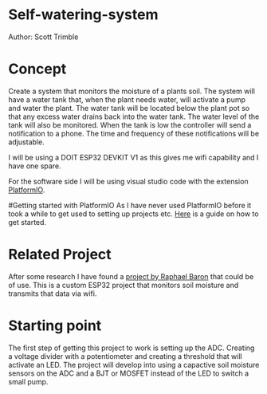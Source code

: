 # Self-watering-system
Author: Scott Trimble

# Concept
Create a system that monitors the moisture of a plants soil. The system will have a water tank that, when the plant needs water, will activate a pump and water the plant.
The water tank will be located below the plant pot so that any excess water drains back into the water tank.
The water level of the tank will also be monitored. When the tank is low the controller will send a notification to a phone. The time and frequency of these notifications will be adjustable.

I will be using a DOIT ESP32 DEVKIT V1 as this gives me wifi capability and I have one spare.

For the software side I will be using visual studio code with the extension [PlatformIO](https://platformio.org/).

#Getting started with PlatformIO
As I have never used PlatformIO before it took a while to get used to setting up projects etc.
[Here](https://www.youtube.com/watch?v=JmvMvIphMnY&ab_channel=DroneBotWorkshop) is a guide on how to get started.

# Related Project
After some research I have found a [project by Raphael Baron](https://github.com/rbaron/w-parasite) that could be of use.
This is a custom ESP32 project that monitors soil moisture and transmits that data via wifi.

# Starting point
The first step of getting this project to work is setting up the ADC. Creating a voltage divider with a potentiometer and creating a threshold that will activate an LED.
The project will develop into using a capactive soil moisture sensors on the ADC and a BJT or MOSFET instead of the LED to switch a small pump.
